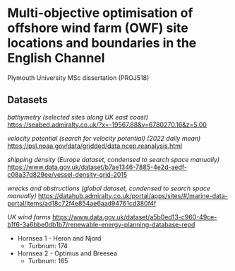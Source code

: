 # Multi-objective optimisation of offshore wind farm (OWF) site locations and boundaries in the English Channel
 Plymouth University MSc dissertation (PROJ518)

## Datasets
*bathymetry (selected sites along UK east coast)*
https://seabed.admiralty.co.uk/?x=-19567.88&y=6780270.16&z=5.00

*velocity potential (search for velocity potential) (2022 daily mean)*
https://psl.noaa.gov/data/gridded/data.ncep.reanalysis.html

*shipping density (Europe dataset, condensed to search space manually)*
https://www.data.gov.uk/dataset/b7ae1346-7885-4e2d-aedf-c08a37d829ee/vessel-density-grid-2015

*wrecks and obstructions (global dataset, condensed to search space manually)*
https://datahub.admiralty.co.uk/portal/apps/sites/#/marine-data-portal/items/ad18c72f4e854ae6aad94761cd380f4f

*UK wind farms*
https://www.data.gov.uk/dataset/a5b0ed13-c960-49ce-b1f6-3a6bbe0db1b7/renewable-energy-planning-database-repd 

* Hornsea 1 - Heron and Njord
    * Turbnum: 174
* Hornsea 2 - Optimus and Breesea 
    * Turbnum: 165